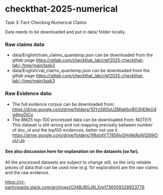 # checkthat-2025-numerical
Task 3: Fact-Checking Numerical Claims

Data needs to be downloaded and put in data/ folder locally. 

### Raw claims data
* data/English/train_claims_quantemp.json can be downloaded from the gitlab page https://gitlab.com/checkthat_lab/clef2025-checkthat-lab/-/tree/main/task3
* data/English/val_claims_quantemp.json can be downloaded from the gitlab page https://gitlab.com/checkthat_lab/clef2025-checkthat-lab/-/tree/main/task3

### Raw Evidence data:
* The full evidence corpus can be downloaded from: https://drive.google.com/drive/folders/1GYzSK0oU2MiaKbyBO3hE8kO4gdmxDjCv
* The BM25 top-100 processed data can be downloaded from: NOTE(!) This dataset is still wrong and not mapping precisely between number of doc_id and the top100 evidences, better not use it  https://drive.google.com/drive/folders/1f8stxtVT785NvGHrNkRoN1Z69jOuU-Jp

#### See also discussion here for explanation on the datasets (so far). 
All the processed datasets are subject to change still, so the only reliable pieces of data that can be used now (e.g. for exploration) are the raw claims and the raw evidence.

https://ct-participants.slack.com/archives/C04BJ8GJ6LX/p1736509328923779